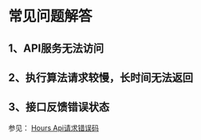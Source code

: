 # 常见问题解答

## 1、API服务无法访问

## 2、执行算法请求较慢，长时间无法返回

## 3、接口反馈错误状态
参见： [Hours Api请求错误码](https://docs.cloudwise.ai/zh/hours/error_code.html)